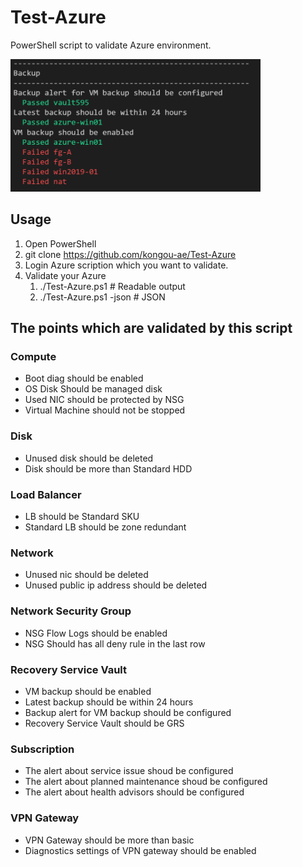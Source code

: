 # Test-Azure

PowerShell script to validate Azure environment.

<img src="media/image001.png" width="400px">

## Usage 

1. Open PowerShell
2. git clone https://github.com/kongou-ae/Test-Azure
3. Login Azure scription which you want to validate.
4. Validate your Azure
   1. ./Test-Azure.ps1 # Readable output
   2. ./Test-Azure.ps1 -json # JSON

## The points which are validated by this script

### Compute

- Boot diag should be enabled
- OS Disk Should be managed disk
- Used NIC should be protected by NSG
- Virtual Machine should not be stopped

### Disk 

- Unused disk should be deleted
- Disk should be more than Standard HDD

### Load Balancer

- LB should be Standard SKU
- Standard LB should be zone redundant

### Network

- Unused nic should be deleted
- Unused public ip address should be deleted

### Network Security Group

- NSG Flow Logs should be enabled
- NSG Should has all deny rule in the last row

### Recovery Service Vault

- VM backup should be enabled
- Latest backup should be within 24 hours
- Backup alert for VM backup should be configured
- Recovery Service Vault should be GRS

### Subscription

- The alert about service issue shoud be configured
- The alert about planned maintenance shoud be configured
- The alert about health advisors should be configured

### VPN Gateway

- VPN Gateway should be more than basic
- Diagnostics settings of VPN gateway should be enabled




